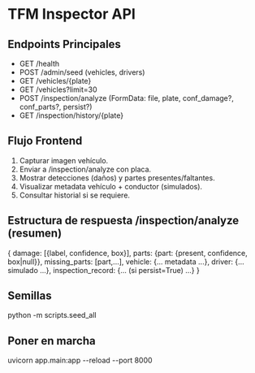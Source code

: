 # TFM Inspector API

## Endpoints Principales
- GET /health
- POST /admin/seed (vehicles, drivers)
- GET /vehicles/{plate}
- GET /vehicles?limit=30
- POST /inspection/analyze (FormData: file, plate, conf_damage?, conf_parts?, persist?)
- GET /inspection/history/{plate}

## Flujo Frontend
1. Capturar imagen vehículo.
2. Enviar a /inspection/analyze con placa.
3. Mostrar detecciones (daños) y partes presentes/faltantes.
4. Visualizar metadata vehículo + conductor (simulados).
5. Consultar historial si se requiere.

## Estructura de respuesta /inspection/analyze (resumen)
{
  damage: [{label, confidence, box}],
  parts: {part: {present, confidence, box|null}},
  missing_parts: [part,...],
  vehicle: {... metadata ...},
  driver: {... simulado ...},
  inspection_record: {... (si persist=True) ...}
}

## Semillas
python -m scripts.seed_all

## Poner en marcha
uvicorn app.main:app --reload --port 8000